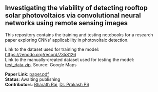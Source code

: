 ## Investigating the viability of detecting rooftop solar photovoltaics via convolutional neural networks using remote sensing images
This repository contains the training and testing notebooks for a research paper exploring CNNs' applicability in photovoltaic detection.

Link to the dataset used for training the model: https://zenodo.org/record/7358126 \
Link to the manually-created dataset used for testing the model: [test_data.zip](https://github.com/bharathraj-v/pv-detection/blob/main/test_data.zip). Source: Google Maps

**Paper Link**: [paper.pdf](https://github.com/bharathraj-v/pv-detection/blob/main/paper.pdf)\
**Status**: Awaiting publishing \
**Contributors**: [Bharath Raj](https://www.linkedin.com/in/bharathraj-v/), [Dr. Prakash PS](https://www.linkedin.com/in/prakash2102/)
